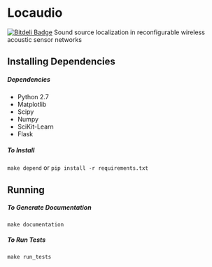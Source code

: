 Locaudio
========
[![Bitdeli Badge](https://d2weczhvl823v0.cloudfront.net/wallarelvo/locaudio/trend.png)](https://bitdeli.com/free "Bitdeli Badge")
Sound source localization in reconfigurable wireless acoustic sensor networks

## Installing Dependencies
##### Dependencies
- Python 2.7
- Matplotlib
- Scipy
- Numpy
- SciKit-Learn
- Flask

##### To Install
`make depend` or `pip install -r requirements.txt`

## Running
##### To Generate Documentation
`make documentation`

##### To Run Tests
`make run_tests`
